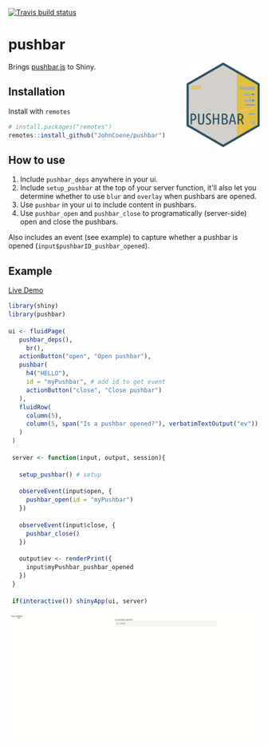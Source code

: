 [![Travis build status](https://travis-ci.org/JohnCoene/pushbar.svg?branch=master)](https://travis-ci.org/JohnCoene/pushbar)

# pushbar

<img src="man/figures/logo.png" align = "right" height = "170px" />

Brings [pushbar.js](https://oncebot.github.io/pushbar.js/) to Shiny.

## Installation

Install with `remotes`

``` r
# install.packages("remotes")
remotes::install_github("JohnCoene/pushbar")
```

## How to use

1. Include `pushbar_deps` anywhere in your ui.
2. Include `setup_pushbar` at the top of your server function, it'll also let you determine whether to use `blur` and `overlay` when pushbars are opened.
3. Use `pushbar` in your ui to include content in pushbars. 
4. Use `pushbar_open` and `pushbar_close` to programatically (server-side) open and close the pushbars.

Also includes an event (see example) to capture whether a pushbar is opened (`input$pushbarID_pushbar_opened`).

## Example

[Live Demo](https://shiny.john-coene.com/pushbar)

``` r
library(shiny)
library(pushbar)

ui <- fluidPage(
   pushbar_deps(),
	 br(),
   actionButton("open", "Open pushbar"),
   pushbar(
     h4("HELLO"),
     id = "myPushbar", # add id to get event
     actionButton("close", "Close pushbar")
   ),
   fluidRow(
     column(5),
     column(5, span("Is a pushbar opened?"), verbatimTextOutput("ev"))
   )
 )
 
 server <- function(input, output, session){

   setup_pushbar() # setup

   observeEvent(input$open, {
     pushbar_open(id = "myPushbar")
   })  

   observeEvent(input$close, {
     pushbar_close()
   })  

   output$ev <- renderPrint({
     input$myPushbar_pushbar_opened
   })
 }
 
 if(interactive()) shinyApp(ui, server)
```

![](pushbar.gif)

